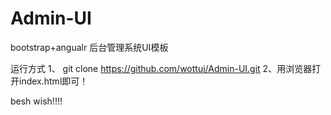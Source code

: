 # Admin-UI
bootstrap+angualr  后台管理系统UI模板


运行方式
1、 git clone https://github.com/wottui/Admin-UI.git
2、用浏览器打开index.html即可！

besh wish!!!!

